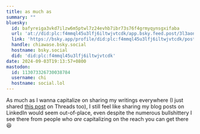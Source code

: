```yaml
---
title: as much as
summary: ""
bluesky:
  id: bafyreiga3vkd7ilzw6m5ptwl7z24evhb7ibr73s76f4grmyqynsgxifaba
  url: 'at://did:plc:f4mmql45u3lfj6iltwjvtcdk/app.bsky.feed.post/3l3aontrbab2u'
  link: 'https://bsky.app/profile/did:plc:f4mmql45u3lfj6iltwjvtcdk/post/3l3aontrbab2u'
  handle: chiawase.bsky.social
  hostname: bsky.social
  did: 'did:plc:f4mmql45u3lfj6iltwjvtcdk'
date: 2024-09-03T19:13:57+0800
mastodon:
  id: 113073326730038784
  username: chi
  hostname: social.lol
---
```


As much as I wanna capitalize on sharing my writings everywhere (I just shared [this post](https://chisenires.design/2024/09/03/reflections-and-thoughts.html) on Threads too), I still feel like sharing my blog posts on LinkedIn would seem out-of-place, even despite the numerous bullshittery I see there from people who _are_ capitalizing on the reach you can get there 😆
